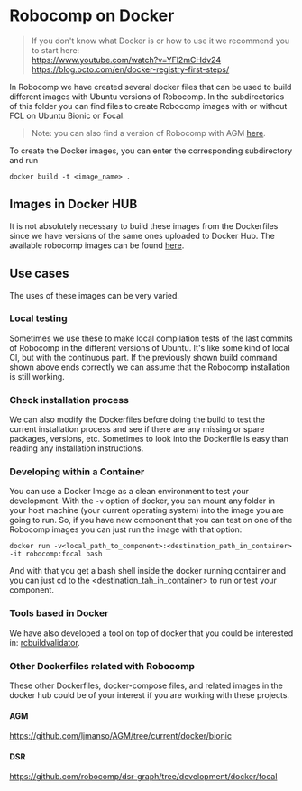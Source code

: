 # Robocomp on Docker

> If you don't know what Docker is or how to use it we recommend you to start here:  
> https://www.youtube.com/watch?v=YFl2mCHdv24
> https://blog.octo.com/en/docker-registry-first-steps/


In Robocomp we have created several docker files that can be used to build different images with Ubuntu versions of Robocomp.
In the subdirectories of this folder you can find files to create Robocomp images with or without FCL on Ubuntu Bionic or Focal.
> Note: you can also find a version of Robocomp with AGM [here](https://github.com/ljmanso/AGM/tree/current/docker/bionic).

To create the Docker images, you can enter the corresponding subdirectory and run
```docker
docker build -t <image_name> .
```
## Images in Docker HUB
It is not absolutely necessary to build these images from the Dockerfiles since we have versions of the same ones uploaded to Docker Hub. The available robocomp images can be found [here](https://hub.docker.com/r/robocomp/robocomp/tags?page=1&ordering=last_updated).

## Use cases
The uses of these images can be very varied.

### Local testing
Sometimes we use these to make local compilation tests of the last commits of Robocomp in the different versions of Ubuntu. It's like some kind of local CI, but with the continuous part. If the previously shown build command shown above ends correctly we can assume that the Robocomp installation is still working. 

### Check installation process 
We can also modify the Dockerfiles before doing the build to test the current installation process and see if there are any missing or spare packages, versions, etc. Sometimes to look into the Dockerfile is easy than reading any installation instructions.

### Developing within a Container
You can use a Docker Image as a clean environment to test your development. With the `-v` option of docker, you can mount any folder in your host machine (your current operating system) into the image you are going to run. So, if you have new component that you can test on one of the Robocomp images you can just run the image with that option:
```docker
docker run -v<local_path_to_component>:<destination_path_in_container> -it robocomp:focal bash
```
And with that you get a bash shell inside the docker running container and you can just cd to the <destination_tah_in_container> to run or test your component.

### Tools based in Docker
We have also developed a tool on top of docker that you could be interested in: [rcbuildvalidator](https://github.com/robocomp/robocomp/tree/development/tools/buildTools/rcbuildvalidator).


### Other Dockerfiles related with Robocomp
These other Dockerfiles, docker-compose files, and related images in the docker hub could be of your interest if you are working with these projects.
#### AGM
https://github.com/ljmanso/AGM/tree/current/docker/bionic

#### DSR
https://github.com/robocomp/dsr-graph/tree/development/docker/focal


<!--stackedit_data:
eyJoaXN0b3J5IjpbLTEzODI0NTUxNTksNDI5OTg2OTEwXX0=
-->
